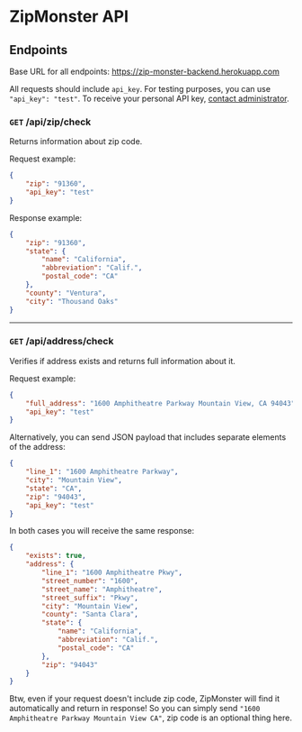 # ZipMonster API

## Endpoints

Base URL for all endpoints: https://zip-monster-backend.herokuapp.com

All requests should include `api_key`. For testing purposes, you can use `"api_key": "test"`. To receive your personal API key, [contact administrator](mailto:russo.programmisto@gmail.com).

### `GET` /api/zip/check

Returns information about zip code.

Request example:

```json
{
    "zip": "91360",
    "api_key": "test"
}
```

Response example:

```json
{
    "zip": "91360",
    "state": {
        "name": "California",
        "abbreviation": "Calif.",
        "postal_code": "CA"
    },
    "county": "Ventura",
    "city": "Thousand Oaks"
}
```

----

### `GET` /api/address/check

Verifies if address exists and returns full information about it.

Request example:

```json
{
    "full_address": "1600 Amphitheatre Parkway Mountain View, CA 94043",
    "api_key": "test"
}
```

Alternatively, you can send JSON payload that includes separate elements of the address:

```json
{
    "line_1": "1600 Amphitheatre Parkway",
    "city": "Mountain View",
    "state": "CA",
    "zip": "94043",
    "api_key": "test"
}
```

In both cases you will receive the same response:

```json
{
    "exists": true,
    "address": {
        "line_1": "1600 Amphitheatre Pkwy",
        "street_number": "1600",
        "street_name": "Amphitheatre",
        "street_suffix": "Pkwy",
        "city": "Mountain View",
        "county": "Santa Clara",
        "state": {
            "name": "California",
            "abbreviation": "Calif.",
            "postal_code": "CA"
        },
        "zip": "94043"
    }
}
```

Btw, even if your request doesn't include zip code, ZipMonster will find it automatically and return in response! So you can simply send `"1600 Amphitheatre Parkway Mountain View CA"`, zip code is an optional thing here.
